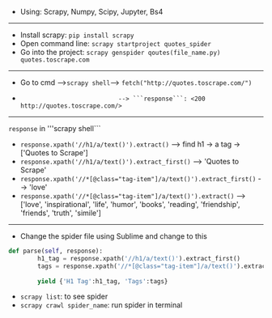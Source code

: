 * Using: Scrapy, Numpy, Scipy, Jupyter, Bs4
---
* Install scrapy: ```pip install scrapy```
* Open command line: ```scrapy startproject quotes_spider```
* Go into the project: ```scrapy genspider qoutes(file_name.py) quotes.toscrape.com```
---
* Go to cmd -->```scrapy shell```--> ```fetch("http://quotes.toscrape.com/")```
*                                --> ```response```: <200 http://quotes.toscrape.com/>

---
```response``` in '''scrapy shell```

* ```response.xpath('//h1/a/text()').extract()``` --> find h1 -> a tag ->['Quotes to Scrape']
* ```response.xpath('//h1/a/text()').extract_first()``` --> 'Quotes to Scrape'
* ```response.xpath('//*[@class="tag-item"]/a/text()').extract_first()``` --> 'love'
* ```response.xpath('//*[@class="tag-item"]/a/text()').extract()``` --> ['love', 'inspirational', 'life', 'humor', 'books', 'reading', 'friendship', 'friends', 'truth', 'simile']
---
* Change the spider file using Sublime and change to this
```py
def parse(self, response):
    	h1_tag = response.xpath('//h1/a/text()').extract_first()
    	tags = response.xpath('//*[@class="tag-item"]/a/text()').extract()
        
    	yield {'H1 Tag':h1_tag, 'Tags':tags}
 ```
 * ```scrapy list```: to see spider 
 * ```scrapy crawl spider_name```: run spider in terminal
